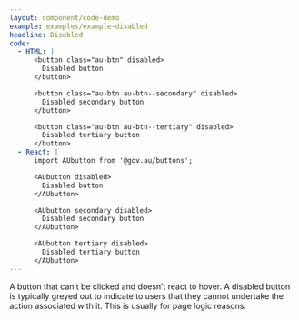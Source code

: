 ```yaml
---
layout: component/code-demo
example: examples/example-disabled
headline: Disabled
code:
  - HTML: |
      <button class="au-btn" disabled>
        Disabled button
      </button>

      <button class="au-btn au-btn--secondary" disabled>
        Disabled secondary button
      </button>

      <button class="au-btn au-btn--tertiary" disabled>
        Disabled tertiary button
      </button>
  - React: |
      import AUbutton from '@gov.au/buttons';

      <AUbutton disabled>
        Disabled button
      </AUbutton>

      <AUbutton secondary disabled>
        Disabled secondary button
      </AUbutton>

      <AUbutton tertiary disabled>
        Disabled tertiary button
      </AUbutton>
---
```


A button that can’t be clicked and doesn’t react to hover. A disabled button is typically greyed out to indicate to users that they cannot undertake the action
associated with it. This is usually for page logic reasons.
